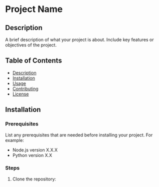 # Project Name

## Description
A brief description of what your project is about. Include key features or objectives of the project.

## Table of Contents
- [Description](#description)
- [Installation](#installation)
- [Usage](#usage)
- [Contributing](#contributing)
- [License](#license)

## Installation

### Prerequisites
List any prerequisites that are needed before installing your project. For example:
- Node.js version X.X.X
- Python version X.X

### Steps
1. Clone the repository:
   ```sh
  

